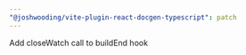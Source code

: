 ```yaml
---
"@joshwooding/vite-plugin-react-docgen-typescript": patch
---
```


Add closeWatch call to buildEnd hook
